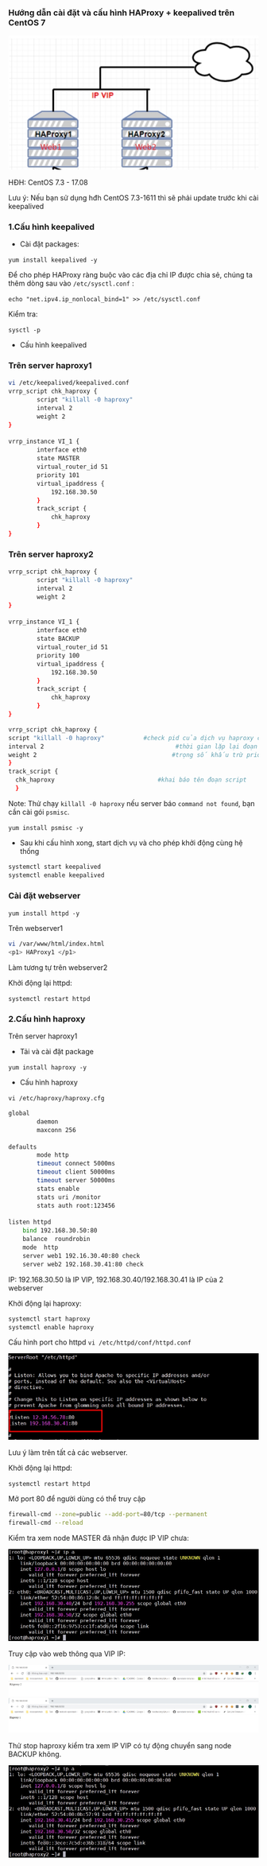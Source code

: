 ### Hướng dẫn cài đặt và cấu hình HAProxy + keepalived trên CentOS 7

<img src="\img\1.jpg">

HĐH: CentOS 7.3 - 17.08

Lưu ý: Nếu bạn sử dụng hđh CentOS 7.3-1611 thì sẽ phải update trước khi cài keepalived

### 1.Cấu hình keepalived

* Cài đặt packages:

`yum install keepalived -y`

Để cho phép HAProxy ràng buộc vào các địa chỉ IP được chia sẻ, chúng ta thêm dòng sau vào `/etc/sysctl.conf` :

`echo "net.ipv4.ip_nonlocal_bind=1" >> /etc/sysctl.conf`

Kiểm tra:

`sysctl -p`

* Cấu hình keepalived

### Trên server haproxy1

``` sh
vi /etc/keepalived/keepalived.conf
vrrp_script chk_haproxy {           
        script "killall -0 haproxy"     
        interval 2                      
        weight 2                        
}

vrrp_instance VI_1 {
        interface eth0
        state MASTER
        virtual_router_id 51
        priority 101                    
        virtual_ipaddress {
            192.168.30.50       
        }
        track_script {
            chk_haproxy
        }
}
```

### Trên server haproxy2

``` sh
vrrp_script chk_haproxy {       
        script "killall -0 haproxy"     
        interval 2                      
        weight 2                        
}

vrrp_instance VI_1 {
        interface eth0
        state BACKUP
        virtual_router_id 51
        priority 100                    
        virtual_ipaddress {
            192.168.30.50             
        }
        track_script {
            chk_haproxy
        }
}
```

``` sh
vrrp_script chk_haproxy {
script "killall -0 haproxy"           #check pid của dịch vụ haproxy có tồn tại hay không
interval 2                                     #thời gian lặp lại đoạn script đơn vị là second
weight 2                                      #trọng số khấu trừ priority 2
}
track_script {
  chk_haproxy                             #khai báo tên đoạn script 
  }
```

Note: Thử chạy `killall -0 haproxy` nếu server báo `command not found`, bạn cần cài gói `psmisc`.

`yum install psmisc -y`

* Sau khi cấu hình xong, start dịch vụ và cho phép khởi động cùng hệ thống

``` sh
systemctl start keepalived
systemctl enable keepalived
```

### Cài đặt webserver

`yum install httpd -y`

Trên webserver1

``` sh
vi /var/www/html/index.html
<p1> HAProxy1 </p1>
```
Làm tương tự trên webserver2

Khởi động lại httpd:

`systemctl restart httpd`


### 2.Cấu hình haproxy

Trên server haproxy1

* Tải và cài đặt package

`yum install haproxy -y`

* Cấu hình haproxy

`vi /etc/haproxy/haproxy.cfg`

``` sh
global
        daemon
        maxconn 256

defaults
        mode http
        timeout connect 5000ms
        timeout client 50000ms
        timeout server 50000ms
        stats enable
        stats uri /monitor
        stats auth root:123456

listen httpd
    bind 192.168.30.50:80
    balance  roundrobin
    mode  http
    server web1 192.16.30.40:80 check
    server web2 192.168.30.41:80 check
```

IP: 192.168.30.50 là IP VIP, 192.168.30.40/192.168.30.41 là IP của 2 webserver

Khởi động lại haproxy:

``` sh
systemctl start haproxy
systemctl enable haproxy
```

Cấu hình port cho httpd
`vi /etc/httpd/conf/httpd.conf`

<img src="\img\6.jpg">

Lưu ý làm trên tất cả các webserver.

Khởi động lại httpd:

`systemctl restart httpd`

Mở port 80 để người dùng có thể truy cập

``` sh
firewall-cmd --zone=public --add-port=80/tcp --permanent
firewall-cmd --reload
```
Kiểm tra xem node MASTER đã nhận được IP VIP chưa:

<img src="\img\4.jpg">



Truy cập vào web thông qua VIP IP:

<img src="\img\3.jpg">

<img src="\img\2.jpg">


Thử stop haproxy kiểm tra xem IP VIP có tự động chuyển sang node BACKUP không.

<img src="\img\5.jpg">






























